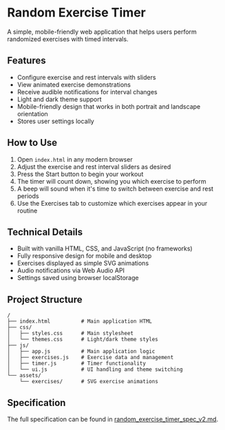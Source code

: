 # Random Exercise Timer

A simple, mobile-friendly web application that helps users perform randomized exercises with timed intervals.

## Features

- Configure exercise and rest intervals with sliders
- View animated exercise demonstrations
- Receive audible notifications for interval changes
- Light and dark theme support
- Mobile-friendly design that works in both portrait and landscape orientation
- Stores user settings locally

## How to Use

1. Open `index.html` in any modern browser
2. Adjust the exercise and rest interval sliders as desired
3. Press the Start button to begin your workout
4. The timer will count down, showing you which exercise to perform
5. A beep will sound when it's time to switch between exercise and rest periods
6. Use the Exercises tab to customize which exercises appear in your routine

## Technical Details

- Built with vanilla HTML, CSS, and JavaScript (no frameworks)
- Fully responsive design for mobile and desktop
- Exercises displayed as simple SVG animations
- Audio notifications via Web Audio API
- Settings saved using browser localStorage

## Project Structure

```
/
├── index.html          # Main application HTML
├── css/
│   ├── styles.css      # Main stylesheet
│   └── themes.css      # Light/dark theme styles
├── js/
│   ├── app.js          # Main application logic
│   ├── exercises.js    # Exercise data and management
│   ├── timer.js        # Timer functionality
│   └── ui.js           # UI handling and theme switching
└── assets/
    └── exercises/      # SVG exercise animations
```

## Specification

The full specification can be found in [random_exercise_timer_spec_v2.md](random_exercise_timer_spec_v2.md). 